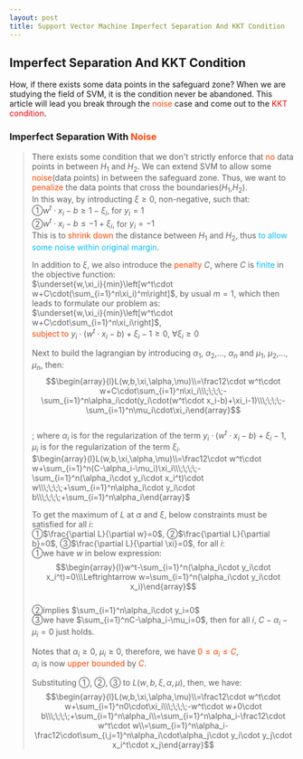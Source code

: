 ```yaml
---
layout: post
title: Support Vector Machine Imperfect Separation And KKT Condition
---
```


## Imperfect Separation And KKT Condition

<p class="message">
How, if there exists some data points in the safeguard zone?  When we are studying the field of SVM, it is the condition never be abandoned.  This article will lead you break through the <font color="OrangeRed">noise</font> case and come out to the <font color="Red">KKT condition</font>.  
</p>

### Imperfect Separation With <font color="OrangeRed">Noise</font>
>There exists some condition that we don't strictly enforce that <font color="OrangeRed">no</font> data points in between $H_1$ and $H_2$.  We can extend SVM to allow some <font color="OrangeRed">noise</font>(data points) in between the safeguard zone.  Thus, we want to <font color="OrangeRed">penalize</font> the data points that cross the boundaries($H_1$,$H_2$).  
>In this way, by introducting $\xi\geq0$, non-negative, such that:  
>&#10112;$w^t\cdot x_i-b\geq1-\xi_i$, for $y_i=1$  
>&#10113;$w^t\cdot x_i-b\leq-1+\xi_i$, for $y_i=-1$  
>This is to <font color="OrangeRed">shrink down</font> the distance between $H_1$ and $H_2$, thus <font color="DeepSkyBlue">to allow some noise within original margin</font>.  
>
>In addition to $\xi$, we also introduce the <font color="OrangeRed">penalty</font> $C$, where $C$ is <font color="DeepSkyBlue">finite</font> in the objective function:    
>$\underset{w,\xi_i}{min}\left[w^t\cdot w+C\cdot(\sum_{i=1}^n\xi_i)^m\right]$, by usual $m=1$, which then leads to formulate our problem as:  
>$\underset{w,\xi_i}{min}\left[w^t\cdot w+C\cdot\sum_{i=1}^n\xi_i\right]$,  
><font color="OrangeRed">subject to</font> $y_i\cdot(w^t\cdot x_i-b)+\xi_i-1\geq0$, $\forall\xi_i\geq0$  
>
>Next to build the lagrangian by introducing $\alpha_1$, $\alpha_2$,..., $\alpha_n$ and $\mu_1$, $\mu_2$,..., $\mu_n$, then:  
$$\begin{array}{l}L(w,b,\xi,\alpha,\mu)\\=\frac12\cdot w^t\cdot w+C\cdot\sum_{i=1}^n\xi_i\\\;\;\;\;-\sum_{i=1}^n\alpha_i\cdot(y_i\cdot(w^t\cdot x_i-b)+\xi_i-1)\\\;\;\;\;-\sum_{i=1}^n\mu_i\cdot\xi_i\end{array}$$  
>; where $\alpha_i$ is for the regularization of the term $y_i\cdot(w^t\cdot x_i-b)+\xi_i-1$, $\mu_i$ is for the regularization of the term $\xi_i$.  
>$\begin{array}{l}L(w,b,\xi,\alpha,\mu)\\=\frac12\cdot w^t\cdot w+\sum_{i=1}^n(C-\alpha_i-\mu_i)\xi_i\\\;\;\;\;-\sum_{i=1}^n(\alpha_i\cdot y_i\cdot x_i^t)\cdot w\\\;\;\;\;+\sum_{i=1}^n\alpha_i\cdot y_i\cdot b\\\;\;\;\;+\sum_{i=1}^n\alpha_i\end{array}$  
>
>To get the maximum of $L$ at $\alpha$ and $\xi$, below constraints must be satisfied for all $i$:  
>&#10112;$\frac{\partial L}{\partial w}=0$, &#10113;$\frac{\partial L}{\partial b}=0$, &#10114;$\frac{\partial L}{\partial \xi}=0$, for all $i$:  
>&#10112;we have $w$ in below expression:  
$$\begin{array}{l}w^t-\sum_{i=1}^n(\alpha_i\cdot y_i\cdot x_i^t)=0\\\Leftrightarrow w=\sum_{i=1}^n(\alpha_i\cdot y_i\cdot x_i)\end{array}$$  
>&#10113;implies $\sum_{i=1}^n\alpha_i\cdot y_i=0$  
>&#10114;we have $\sum_{i=1}^nC-\alpha_i-\mu_i=0$, then for all $i$, $C-\alpha_i-\mu_i=0$ just holds.  
>
>Notes that $\alpha_i\geq0$, $\mu_i\geq0$, therefore, we have <font color="OrangeRed">$0\leq\alpha_i\leq C$</font>,  
>$\alpha_i$ is now <font color="OrangeRed">upper bounded</font> by <font color="OrangeRed">$C$</font>.  
>
>Substituting &#10112;, &#10113;, &#10114; to $L(w,b,\xi,\alpha,\mu)$, then, we have:  
$$\begin{array}{l}L(w,b,\xi,\alpha,\mu)\\=\frac12\cdot w^t\cdot w+\sum_{i=1}^n0\cdot\xi_i\\\;\;\;\;-w^t\cdot w+0\cdot b\\\;\;\;\;+\sum_{i=1}^n\alpha_i\\=\sum_{i=1}^n\alpha_i-\frac12\cdot w^t\cdot w\\=\sum_{i=1}^n\alpha_i-\frac12\cdot\sum_{i,j=1}^n\alpha_i\cdot\alpha_j\cdot y_i\cdot y_j\cdot x_i^t\cdot x_j\end{array}$$  
<!-- $$\begin{array}{l}L(w,b,\xi,\alpha,\mu)\\=\frac12\cdot w^t\cdot w+\sum_{i=1}^n0\cdot\xi_i\\\;\;\;\;-w^t\cdot w+0\cdot b\\\;\;\;\;+\sum_{i=1}^n\alpha_i\end{array}$$ -->
<!-- $$\begin{array}{l}L(w,b,\xi,\alpha,\mu)\\=\sum_{i=1}^n\alpha_i-\frac12\cdot w^t\cdot w\\=\sum_{i=1}^n\alpha_i-\frac12\cdot\sum_{i,j=1}^n\alpha_i\cdot\alpha_j\cdot y_i\cdot y_j\cdot x_i^t\cdot x_j\end{array}$$ -->
>

<!-- Notes -->
<!-- <font color="OrangeRed">items, verb, to make it the focus</font> -->
<!-- <font color="Red">KKT</font> -->
<!-- <font color="DeepSkyBlue">suggested item, soft item</font> -->

<!-- <font color="#C20000">positive conclusion, finding</font> -->
<!-- <font color="green">negative conclusion, finding</font> -->

<!-- <font color="Green">value iteration</font> -->
<!-- <font color="#00ADAD">policy</font> -->
<!-- <font color="#6100A8">full observable</font> -->
<!-- <font color="#FFAC12">partial observable</font> -->
<!-- <font color="#EB00EB">stochastic</font> -->
<!-- <font color="#8400E6">state transition</font> -->
<!-- <font color="#D600D6">discount factor gamma $\gamma$</font> -->
<!-- <font color="#D600D6">$V(S)$</font> -->
<!-- <font color="#9300FF">immediate reward R(S)</font> -->
